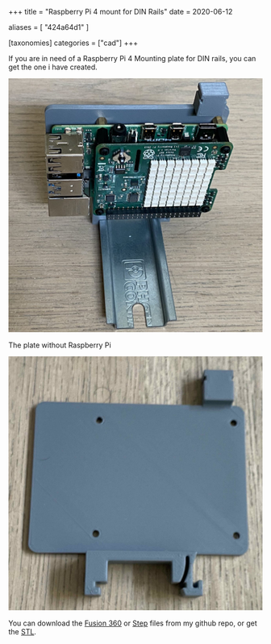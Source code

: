 +++
title = "Raspberry Pi 4 mount for DIN Rails"
date = 2020-06-12

aliases = [
  "424a64d1"
]

[taxonomies]
 categories = ["cad"]
+++

If you are in need of a Raspberry Pi 4 Mounting plate for DIN rails, you can get the one i have
created.

![RPI 4 mounted](rpi_mounted.jpg)

<!-- more -->

The plate without Raspberry Pi

![RPI 4 plate](rpi_plate.jpg)

You can download the
[Fusion 360](https://github.com/uwearzt/fusion360/blob/master/parts/Lab/RaspberryPi/DINRailMount.f3d)
or [Step](https://github.com/uwearzt/fusion360/blob/master/parts/Lab/RaspberryPi/DINRailMount.step)
files from my github repo, or get the
[STL](https://www.prusaprinters.org/prints/34223-raspberry-pi-4-din-rail-mount).
